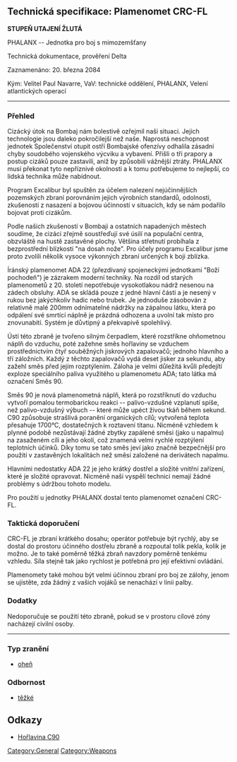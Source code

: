 ## Technická specifikace: Plamenomet CRC-FL

**STUPEŇ UTAJENÍ ŽLUTÁ**

PHALANX -- Jednotka pro boj s mimozemšťany

Technická dokumentace, prověření Delta

Zaznamenáno: 20. března 2084

Kým: Velitel Paul Navarre, VaV: technické oddělení, PHALANX, Velení
atlantických operací

------------------------------------------------------------------------

### Přehled

Cizácký útok na Bombaj nám bolestivě ozřejmil naši situaci. Jejich
technologie jsou daleko pokročilejší než naše. Naprostá neschopnost
jednotek Společenství otupit ostří Bombajské ofenzívy odhalila zásadní
chyby soudobého vojenského výcviku a vybavení. Přišli o tři prapory a
postup cizáků pouze zastavili, aniž by způsobili vážnější ztráty.
PHALANX musí překonat tyto nepříznivé okolnosti a k tomu potřebujeme to
nejlepší, co lidská technika může nabídnout.

Program Excalibur byl spuštěn za účelem nalezení nejúčinnějších
pozemských zbraní porovnáním jejich výrobních standardů, odolnosti,
zkušeností z nasazení a bojovou účinností v situacích, kdy se nám
podařilo bojovat proti cizákům.

Podle našich zkušeností v Bombaji a ostatních napadených městech
soudíme, že cizáci zřejmě soustřeďují své úsilí na populační centra,
obzvláště na hustě zastavěné plochy. Většina střetnutí probíhala z
bezprostřední blízkosti "na dosah nože". Pro účely programu Excalibur
jsme proto zvolili několik vysoce výkonných zbraní určených k boji
zblízka.

Íránský plamenomet ADA 22 (přezdívaný spojeneckými jednotkami "Boží
pochodeň") je zázrakem moderní techniky. Na rozdíl od starých
plamenometů z 20. století nepotřebuje vysokotlakou nádrž nesenou na
zádech obsluhy. ADA se skládá pouze z jedné hlavní části a je nesený v
rukou bez jakýchkoliv hadic nebo trubek. Je jednoduše zásobován z
relativně malé 200mm odnímatelné nádržky na zápalnou látku, která po
odpálení své smrtící náplně je prázdná odhozena a uvolní tak místo pro
znovunabití. Systém je důvtipný a překvapivě spolehlivý.

Ústí této zbraně je tvořeno silným čerpadlem, které rozstříkne
ohňometnou náplň do vzduchu, poté zažehne směs hořlaviny se vzduchem
prostřednictvím čtyř souběžných jiskrových zapalovačů; jednoho hlavního
a tří záložních. Každý z těchto zapalovačů vydá deset jisker za sekundu,
aby zažehl směs před jejím rozptýlením. Záloha je velmi důležitá kvůli
předejítí exploze speciálního paliva využitého u plamenometu ADA; tato
látka má označení Směs 90.

Směs 90 je nová plamenometná náplň, která po rozstříknutí do vzduchu
vytvoří pomalou termobarickou reakci -- palivo-vzdušné vzplanutí spíše,
než palivo-vzdušný výbuch -- které může upéct živou tkáň během sekund.
C90 způsobuje strašlivá poranění organických cílů; vytvořená teplota
přesahuje 1700°C, dostatečných k roztavení titanu. Nicméně vzhledem k
plynné podobě nezůstávají žádné zbytky zapálené směsi (jako u napalmu)
na zasaženém cíli a jeho okolí, což znamená velmi rychlé rozptýlení
teplotních účinků. Díky tomu se tato směs jeví jako značně bezpečnější
pro použití v zastavěných lokalitách než směsi založené na derivátech
napalmu.

Hlavními nedostatky ADA 22 je jeho krátký dostřel a složité vnitřní
zařízení, které je složité opravovat. Nicméně naši vyspělí technici
nemají žádné problémy s údržbou tohoto modelu.

Pro použití u jednotky PHALANX dostal tento plamenomet označení CRC-FL.

### Taktická doporučení

CRC-FL je zbraní krátkého dosahu; operátor potřebuje být rychlý, aby se
dostal do prostoru účinného dostřelu zbraně a rozpoutal tolik pekla,
kolik je možno. Je to také poměrně těžká zbraň navzdory poměrně tenkému
vzhledu. Síla stejně tak jako rychlost je potřebná pro její efektivní
ovládání.

Plamenomety také mohou být velmi účinnou zbraní pro boj ze zálohy, jenom
se ujistěte, zda žádný z vašich vojáků se nenachází v linii palby.

### Dodatky

Nedoporučuje se použití této zbraně, pokud se v prostoru cílové zóny
nacházejí civilní osoby.

------------------------------------------------------------------------

### Typ zranění

- [oheň](Damage/fire "wikilink")

### Odbornost

- [těžké](Skills/heavy "wikilink")

## Odkazy

- [Hořlavina C90](Vybavení/Munice/Hořlavina_C90 "wikilink")

[Category:General](Category:General "wikilink")
[Category:Weapons](Category:Weapons "wikilink")